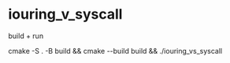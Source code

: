 # iouring_v_syscall

build + run

cmake -S . -B build && cmake --build build && ./iouring_vs_syscall
